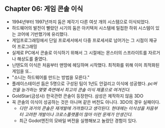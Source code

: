 ## Chapter 06: 게임 콘솔 이식

- 1994년부터 1997년까지 둠은 제각기 다른 여섯 개의 시스템으로 이식되었다.
- 하드웨어의 발전이 빨랐던 시기의 둠은 아키텍처 시스템에 밀접한 하위 시스템이 있는 코어에 기반했기에 유리했다.
- 게임프로그래밍에서 단일 프로세서에서 다중 프로세서로 넘어가는 그 시점이 재규어 프로그래밍
- 실제로 PC에서 콘솔로 이식하기 위해서 그 시절에는 몬스터의 스프라이트를 자르거나 해상도를 줄였다.
- 닌텐도의 이식은 처음부터 맨땅에 헤딩하며 시작했다. 최적화를 위해 이미 최적화된 게임을 또..
- "소니는 하드웨어를 만드는 방법을 모른다."
- 플레이스테이션 둠은 5명으로 구성된 팀이 1년도 안걸리고 이식에 성공했다. *pc버전을 능가하는 몇몇 측면에서 최고의 콘솔 이식 제품으로 여겨진다.*
- GoldStar(금성사) 한국관련 콘솔이 등장한다. 삼성은 제작하지 않음 3DO
- 꼭 콘솔의 이식이 성공하는 것은 아니며 같은 버전도 아니다. 3DO의 경우 실패이다.
  - *다만 과거의 콘솔은 재개발에 가까웠다고 생각된다. 현대에는 이식성을 처음부터 고려한 개발이나 크로스플랫폼이 많아 이런 문제가 안생긴다.*
  - 최근 Godot엔진의 모바일 버전을 실행해보고 놀랐던 경험이 있다.
